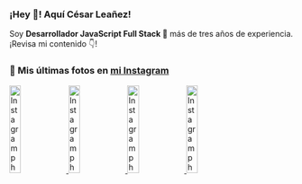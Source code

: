 <h3>¡Hey 👋! Aquí César Leañez!</h3>

<p>Soy <strong>Desarrollador JavaScript Full Stack 🚀</strong> más de tres años de experiencia.<br />¡Revisa mi contenido 👇!</p>

### 📸 Mis últimas fotos en [mi Instagram](https://instagram.com/cele)


<a href='https://instagram.com/p/C1UpuSGLQiG' target='_blank'>
  <img width='20%' src='https://instagram.flba2-1.fna.fbcdn.net/v/t51.29350-15/412513918_1325803934584302_4400498733289087214_n.jpg?stp=dst-jpg_e15&_nc_ht=instagram.flba2-1.fna.fbcdn.net&_nc_cat=106&_nc_ohc=lEn64ncMVVcQ7kNvgGPSwH1&edm=APU89FABAAAA&ccb=7-5&oh=00_AYAJB73wSMaStRv25-2AotlKoD9C-n1LCpe86onfq7K_Qw&oe=66D4591D&_nc_sid=bc0c2c' alt='Instagram photo' />
</a>
<a href='https://instagram.com/p/CzMY3lzxgmx' target='_blank'>
  <img width='20%' src='https://instagram.flba2-1.fna.fbcdn.net/v/t51.29350-15/398916226_819142863293745_2426123683154743297_n.webp?stp=dst-jpg_e35&_nc_ht=instagram.flba2-1.fna.fbcdn.net&_nc_cat=109&_nc_ohc=_5JYmem62ZUQ7kNvgG0jPNq&edm=APU89FABAAAA&ccb=7-5&oh=00_AYCmIvFcuvoxU3eQn-RQEpHQE9uSKHuRbPRZQ1u8Q4-k1A&oe=66D4580C&_nc_sid=bc0c2c' alt='Instagram photo' />
</a>
<a href='https://instagram.com/p/CygbQv4uqxM' target='_blank'>
  <img width='20%' src='https://instagram.flba2-1.fna.fbcdn.net/v/t51.29350-15/391525959_236593062741789_5868561716480810596_n.webp?stp=dst-jpg_e35&_nc_ht=instagram.flba2-1.fna.fbcdn.net&_nc_cat=109&_nc_ohc=eaC0cdz-w70Q7kNvgFS_kXq&edm=APU89FABAAAA&ccb=7-5&oh=00_AYCrqsld0GiiUyEkjP4AceYqZ_S5vyUFa2Rh8fyO_wRV0Q&oe=66D45E48&_nc_sid=bc0c2c' alt='Instagram photo' />
</a>
<a href='https://instagram.com/p/CxTmOF6vN8M' target='_blank'>
  <img width='20%' src='https://instagram.flba2-1.fna.fbcdn.net/v/t51.29350-15/378565944_323878180141713_8920720304536029091_n.jpg?stp=dst-jpg_e15&_nc_ht=instagram.flba2-1.fna.fbcdn.net&_nc_cat=109&_nc_ohc=FJS4JOBk4bEQ7kNvgH0LINe&edm=APU89FABAAAA&ccb=7-5&oh=00_AYCTVqf9OzOMgqvVuf4El8ubbgL9AjFA3Skqu2TfsOxGlg&oe=66D45812&_nc_sid=bc0c2c' alt='Instagram photo' />
</a>
